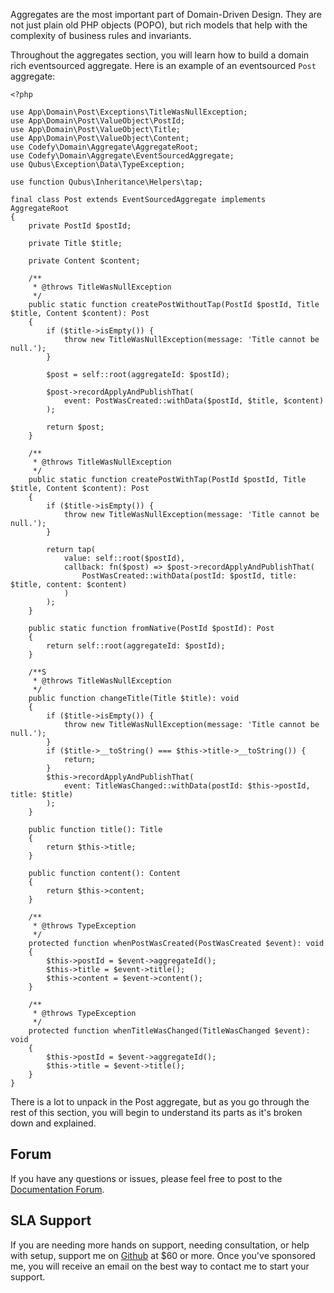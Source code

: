 Aggregates are the most important part of Domain-Driven Design. They are not just plain old PHP objects (POPO), but 
rich models that help with the complexity of business rules and invariants.

Throughout the aggregates section, you will learn how to build a domain rich eventsourced aggregate. Here is an example 
of an eventsourced `Post` aggregate:

    <?php

    use App\Domain\Post\Exceptions\TitleWasNullException;
    use App\Domain\Post\ValueObject\PostId;
    use App\Domain\Post\ValueObject\Title;
    use App\Domain\Post\ValueObject\Content;
    use Codefy\Domain\Aggregate\AggregateRoot;
    use Codefy\Domain\Aggregate\EventSourcedAggregate;
    use Qubus\Exception\Data\TypeException;
    
    use function Qubus\Inheritance\Helpers\tap;
    
    final class Post extends EventSourcedAggregate implements AggregateRoot
    {
        private PostId $postId;
    
        private Title $title;
    
        private Content $content;
    
        /**
         * @throws TitleWasNullException
         */
        public static function createPostWithoutTap(PostId $postId, Title $title, Content $content): Post
        {
            if ($title->isEmpty()) {
                throw new TitleWasNullException(message: 'Title cannot be null.');
            }
    
            $post = self::root(aggregateId: $postId);
    
            $post->recordApplyAndPublishThat(
                event: PostWasCreated::withData($postId, $title, $content)
            );
    
            return $post;
        }
    
        /**
         * @throws TitleWasNullException
         */
        public static function createPostWithTap(PostId $postId, Title $title, Content $content): Post
        {
            if ($title->isEmpty()) {
                throw new TitleWasNullException(message: 'Title cannot be null.');
            }
    
            return tap(
                value: self::root($postId),
                callback: fn($post) => $post->recordApplyAndPublishThat(
                    PostWasCreated::withData(postId: $postId, title: $title, content: $content)
                )
            );
        }
    
        public static function fromNative(PostId $postId): Post
        {
            return self::root(aggregateId: $postId);
        }
    
        /**S
         * @throws TitleWasNullException
         */
        public function changeTitle(Title $title): void
        {
            if ($title->isEmpty()) {
                throw new TitleWasNullException(message: 'Title cannot be null.');
            }
            if ($title->__toString() === $this->title->__toString()) {
                return;
            }
            $this->recordApplyAndPublishThat(
                event: TitleWasChanged::withData(postId: $this->postId, title: $title)
            );
        }
    
        public function title(): Title
        {
            return $this->title;
        }
    
        public function content(): Content
        {
            return $this->content;
        }
    
        /**
         * @throws TypeException
         */
        protected function whenPostWasCreated(PostWasCreated $event): void
        {
            $this->postId = $event->aggregateId();
            $this->title = $event->title();
            $this->content = $event->content();
        }
    
        /**
         * @throws TypeException
         */
        protected function whenTitleWasChanged(TitleWasChanged $event): void
        {
            $this->postId = $event->aggregateId();
            $this->title = $event->title();
        }
    }
            
        
There is a lot to unpack in the Post aggregate, but as you go through the rest of this section, you will begin to 
understand its parts as it's broken down and explained.

Forum
-----

If you have any questions or issues, please feel free to post to the [Documentation Forum](https://codefyphp.com/community/documentation/).

SLA Support
-----------

If you are needing more hands on support, needing consultation, or help with setup, support me on [Github](https://github.com/sponsors/nomadicjosh) at $60 or more. Once you've sponsored me, you will receive an email on the best way to contact me to start your support.